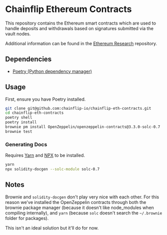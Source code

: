# Chainflip Ethereum Contracts

This repository contains the Ethereum smart contracts which are used to handle deposits and withdrawals based on signatures submitted via the vault nodes.

Additional information can be found in the [Ethereum Research](https://github.com/chainflip-io/ethereum-research) repository.

## Dependencies

- [Poetry (Python dependency manager)](https://python-poetry.org/docs/)

## Usage

First, ensure you have Poetry installed.

```bash
git clone git@github.com:chainflip-io/chainflip-eth-contracts.git
cd chainflip-eth-contracts
poetry shell
poetry install
brownie pm install OpenZeppelin/openzeppelin-contracts@3.3.0-solc-0.7
brownie test
```

### Generating Docs

Requires [Yarn](https://yarnpkg.com) and [NPX](https://www.npmjs.com/package/npx) to be installed.

```bash
yarn
npx solidity-docgen --solc-module solc-0.7
```

## Notes

Brownie and `solidity-docgen` don't play very nice with each other. For this reason we've installed the OpenZeppelin contracts through both the brownie package manager (because it doesn't like node_modules when compiling internally), and `yarn` (because `solc` doesn't search the `~/.brownie` folder for packages).

This isn't an ideal solution but it'll do for now.

